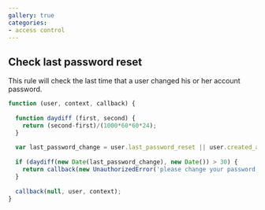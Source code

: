 ```yaml
---
gallery: true
categories:
- access control
---
```

## Check last password reset

This rule will check the last time that a user changed his or her account password.

```js
function (user, context, callback) {
  
  function daydiff (first, second) {
    return (second-first)/(1000*60*60*24);
  }
  
  var last_password_change = user.last_password_reset || user.created_at;
  
  if (daydiff(new Date(last_password_change), new Date()) > 30) {
    return callback(new UnauthorizedError('please change your password'));
  }
  
  callback(null, user, context);
}
```
